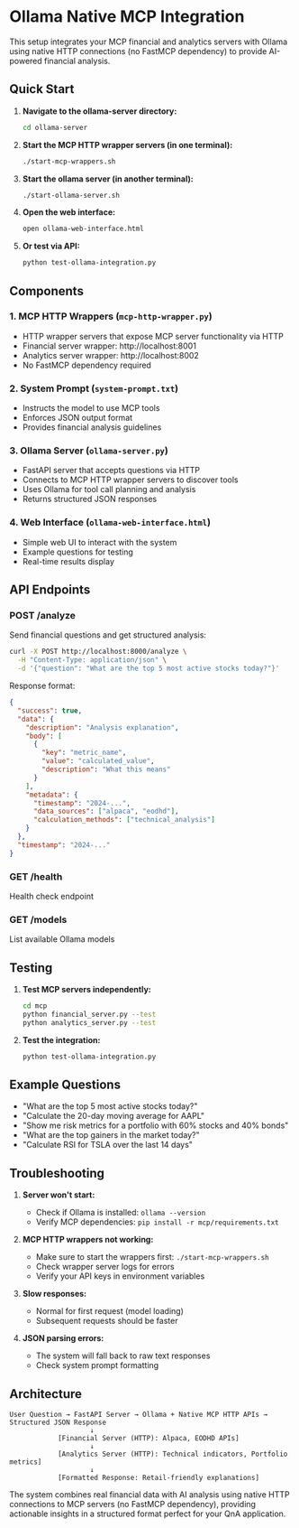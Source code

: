 # Ollama Native MCP Integration

This setup integrates your MCP financial and analytics servers with Ollama using native HTTP connections (no FastMCP dependency) to provide AI-powered financial analysis.

## Quick Start

1. **Navigate to the ollama-server directory:**
   ```bash
   cd ollama-server
   ```

2. **Start the MCP HTTP wrapper servers (in one terminal):**
   ```bash
   ./start-mcp-wrappers.sh
   ```

3. **Start the ollama server (in another terminal):**
   ```bash
   ./start-ollama-server.sh
   ```

4. **Open the web interface:**
   ```bash
   open ollama-web-interface.html
   ```

5. **Or test via API:**
   ```bash
   python test-ollama-integration.py
   ```

## Components

### 1. MCP HTTP Wrappers (`mcp-http-wrapper.py`)
- HTTP wrapper servers that expose MCP server functionality via HTTP
- Financial server wrapper: http://localhost:8001
- Analytics server wrapper: http://localhost:8002
- No FastMCP dependency required

### 2. System Prompt (`system-prompt.txt`)
- Instructs the model to use MCP tools
- Enforces JSON output format
- Provides financial analysis guidelines

### 3. Ollama Server (`ollama-server.py`)
- FastAPI server that accepts questions via HTTP
- Connects to MCP HTTP wrapper servers to discover tools
- Uses Ollama for tool call planning and analysis
- Returns structured JSON responses

### 4. Web Interface (`ollama-web-interface.html`)
- Simple web UI to interact with the system
- Example questions for testing
- Real-time results display

## API Endpoints

### POST /analyze
Send financial questions and get structured analysis:

```bash
curl -X POST http://localhost:8000/analyze \
  -H "Content-Type: application/json" \
  -d '{"question": "What are the top 5 most active stocks today?"}'
```

Response format:
```json
{
  "success": true,
  "data": {
    "description": "Analysis explanation",
    "body": [
      {
        "key": "metric_name",
        "value": "calculated_value",
        "description": "What this means"
      }
    ],
    "metadata": {
      "timestamp": "2024-...",
      "data_sources": ["alpaca", "eodhd"],
      "calculation_methods": ["technical_analysis"]
    }
  },
  "timestamp": "2024-..."
}
```

### GET /health
Health check endpoint

### GET /models
List available Ollama models

## Testing

1. **Test MCP servers independently:**
   ```bash
   cd mcp
   python financial_server.py --test
   python analytics_server.py --test
   ```

2. **Test the integration:**
   ```bash
   python test-ollama-integration.py
   ```

## Example Questions

- "What are the top 5 most active stocks today?"
- "Calculate the 20-day moving average for AAPL"
- "Show me risk metrics for a portfolio with 60% stocks and 40% bonds"
- "What are the top gainers in the market today?"
- "Calculate RSI for TSLA over the last 14 days"

## Troubleshooting

1. **Server won't start:**
   - Check if Ollama is installed: `ollama --version`
   - Verify MCP dependencies: `pip install -r mcp/requirements.txt`

2. **MCP HTTP wrappers not working:**
   - Make sure to start the wrappers first: `./start-mcp-wrappers.sh`
   - Check wrapper server logs for errors
   - Verify your API keys in environment variables

3. **Slow responses:**
   - Normal for first request (model loading)
   - Subsequent requests should be faster

4. **JSON parsing errors:**
   - The system will fall back to raw text responses
   - Check system prompt formatting

## Architecture

```
User Question → FastAPI Server → Ollama + Native MCP HTTP APIs → Structured JSON Response
                    ↓
            [Financial Server (HTTP): Alpaca, EODHD APIs]
                    ↓  
            [Analytics Server (HTTP): Technical indicators, Portfolio metrics]
                    ↓
            [Formatted Response: Retail-friendly explanations]
```

The system combines real financial data with AI analysis using native HTTP connections to MCP servers (no FastMCP dependency), providing actionable insights in a structured format perfect for your QnA application.